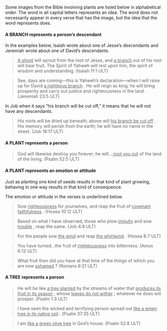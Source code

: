 

Some images from the Bible involving plants are listed below in alphabetical order. The word in all capital letters represents an idea. The word does not necessarily appear in every verse that has the image, but the idea that the word represents does.


#### A BRANCH represents a person’s descendant

In the examples below, Isaiah wrote about one of Jesse’s descendants and Jeremiah wrote about one of David’s descendants.
> <u> A shoot</u> will sprout from the root of Jesse, and <u> a branch</u> out of his root will bear fruit.
> The Spirit of Yahweh will rest upon him, the spirit of wisdom and understanding. (Isaiah 11:1 ULT)


> See, days are coming—this is Yahweh’s declaration—when I will raise up for David <u> a righteous branch</u> .
> He will reign as king; he will bring prosperity and carry out justice and righteousness in the land.  (Jeremiah 23:5 ULT)


In Job when it says “his branch will be cut off,” it means that he will not have any descendants.

> His roots will be dried up beneath;
> above will <u> his branch be cut off</u> .
> His memory will perish from the earth;
> he will have no name in the street. (Job 18:17 ULT)


#### A PLANT represents a person

> God will likewise destroy you forever; he will…<u> root you out</u> of the land of the living. (Psalm 52:5 ULT)


#### A PLANT represents an emotion or attitude

Just as planting one kind of seeds results in that kind of plant growing, behaving in one way results in that kind of consequence.

The emotion or attitude in the verses is underlined below.
> Sow <u> righteousness</u> for yourselves, and reap the fruit of <u> covenant faithfulness</u> . (Hosea 10:12 ULT)


<blockquote> Based on what I have observed, those who plow <u> iniquity</u> and sow <u> trouble</u> , reap the same. (Job 4:8 ULT)</blockquote> 


> For the people sow <u> the wind</u> and reap <u> the whirlwind</u> . (Hosea 8:7 ULT)


<blockquote> You have turned…the fruit of <u> righteousness</u> into bitterness. (Amos 6:12 ULT)</blockquote> 


> What fruit then did you have at that time of the things of which you are now <u> ashamed</u> ?  (Romans 6:21 ULT)


#### A TREE represents a person

> He will be like <u> a tree planted</u> by the streams of water that <u> produces its fruit in its season</u> , whose <u> leaves do not wither</u> ; whatever he does will prosper. (Psalm 1:3 ULT)


<blockquote> I have seen the wicked and terrifying person spread out <u> like a green tree in its native soil</u> . (Psalm 37:35 ULT)</blockquote> 


> I am <u> like a green olive tree</u> in God’s house. (Psalm 52:8 ULT)